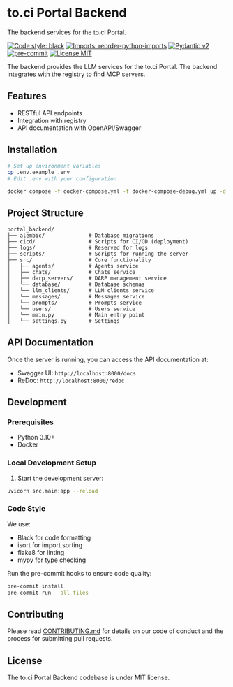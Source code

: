 # to.ci Portal Backend
The backend services for the to.ci Portal.

[![Code style: black][black-image]][black-url]
[![Imports: reorder-python-imports][imports-image]][imports-url]
[![Pydantic v2][pydantic-image]][pydantic-url]
[![pre-commit][pre-commit-image]][pre-commit-url]
[![License MIT][license-image]][license-url]

The backend provides the LLM services for the to.ci Portal. The backend integrates with the registry to find MCP servers.

## Features

* RESTful API endpoints
* Integration with registry
* API documentation with OpenAPI/Swagger

## Installation

```bash
# Set up environment variables
cp .env.example .env
# Edit .env with your configuration

docker compose -f docker-compose.yml -f docker-compose-debug.yml up -d
```

## Project Structure

```
portal_backend/
├── alembic/              # Database migrations
├── cicd/                 # Scripts for CI/CD (deployment)
├── logs/                 # Reserved for logs
├── scripts/              # Scripts for running the server
├── src/                  # Core functionality
│   ├── agents/           # Agents service
│   ├── chats/            # Chats service
│   ├── darp_servers/     # DARP management service
│   └── database/         # Database schemas
│   └── llm_clients/      # LLM clients service
│   └── messages/         # Messages service
│   └── prompts/          # Prompts service
│   └── users/            # Users service
│   └── main.py           # Main entry point
│   └── settings.py       # Settings
```

## API Documentation

Once the server is running, you can access the API documentation at:
- Swagger UI: `http://localhost:8000/docs`
- ReDoc: `http://localhost:8000/redoc`

## Development

### Prerequisites

* Python 3.10+
* Docker

### Local Development Setup

1. Start the development server:
```bash
uvicorn src.main:app --reload
```

### Code Style

We use:
- Black for code formatting
- isort for import sorting
- flake8 for linting
- mypy for type checking

Run the pre-commit hooks to ensure code quality:

```bash
pre-commit install
pre-commit run --all-files
```

## Contributing

Please read [CONTRIBUTING.md](../CONTRIBUTING.md) for details on our code of conduct and the process for submitting pull requests.

## License

The to.ci Portal Backend codebase is under MIT license.

<br>

[black-image]: https://img.shields.io/badge/code%20style-black-000000.svg
[black-url]: https://github.com/psf/black
[imports-image]: https://img.shields.io/badge/%20imports-reorder_python_imports-%231674b1?style=flat&labelColor=ef8336
[imports-url]: https://github.com/asottile/reorder-python-imports/
[pydantic-image]: https://img.shields.io/endpoint?url=https://raw.githubusercontent.com/pydantic/pydantic/main/docs/badge/v2.json
[pydantic-url]: https://pydantic.dev
[pre-commit-image]: https://img.shields.io/badge/pre--commit-enabled-brightgreen?logo=pre-commit&logoColor=white
[pre-commit-url]: https://github.com/pre-commit/pre-commit
[license-image]: https://img.shields.io/github/license/DARPAI/portal
[license-url]: https://opensource.org/licenses/MIT 
